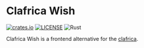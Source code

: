 # Clafrica Wish

[![crates.io](https://img.shields.io/crates/v/clafrica-wish.svg)](https://crates.io/crates/clafrica-wish)
[![LICENSE](https://img.shields.io/crates/l/clafrica-wish.svg)](https://github.com/pythonbrad/clafrica-wish/blob/main/LICENSE)
![Rust](https://github.com/pythonbrad/clafrica-wish/workflows/Rust/badge.svg)

Clafrica Wish is a frontend alternative for the [clafrica](https://github.com/pythonbrad/clafrica).
